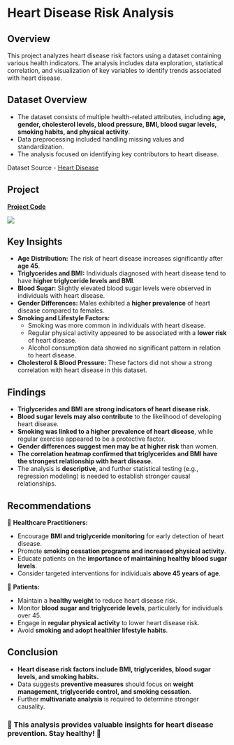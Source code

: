 # Heart Disease Risk Analysis

## Overview

This project analyzes heart disease risk factors using a dataset containing various health indicators. The analysis includes data exploration, statistical correlation, and visualization of key variables to identify trends associated with heart disease.

## Dataset Overview

- The dataset consists of multiple health-related attributes, including **age, gender, cholesterol levels, blood pressure, BMI, blood sugar levels, smoking habits, and physical activity**.
- Data preprocessing included handling missing values and standardization.
- The analysis focused on identifying key contributors to heart disease.

Dataset Source - [Heart Disease](Dataset/heart_disease.csv)

## Project

**[Project Code](heart-disease-analysis.ipynb)**

<img src="https://i0.wp.com/post.healthline.com/wp-content/uploads/2020/06/485800-Heart-Disease-Facts-Statistics-and-You-1296x728-Header.png?h=1528" >

## Key Insights

- **Age Distribution:** The risk of heart disease increases significantly after **age 45**.
- **Triglycerides and BMI:** Individuals diagnosed with heart disease tend to have **higher triglyceride levels and BMI**.
- **Blood Sugar:** Slightly elevated blood sugar levels were observed in individuals with heart disease.
- **Gender Differences:** Males exhibited a **higher prevalence** of heart disease compared to females.
- **Smoking and Lifestyle Factors:** 
  - Smoking was more common in individuals with heart disease.
  - Regular physical activity appeared to be associated with a **lower risk** of heart disease.
  - Alcohol consumption data showed no significant pattern in relation to heart disease.
- **Cholesterol & Blood Pressure:** These factors did not show a strong correlation with heart disease in this dataset.

## Findings

- **Triglycerides and BMI are strong indicators of heart disease risk.**
- **Blood sugar levels may also contribute** to the likelihood of developing heart disease.
- **Smoking was linked to a higher prevalence of heart disease**, while regular exercise appeared to be a protective factor.
- **Gender differences suggest men may be at higher risk** than women.
- **The correlation heatmap confirmed that triglycerides and BMI have the strongest relationship with heart disease.**
- The analysis is **descriptive**, and further statistical testing (e.g., regression modeling) is needed to establish stronger causal relationships.

## Recommendations

📌 **Healthcare Practitioners:**

- Encourage **BMI and triglyceride monitoring** for early detection of heart disease.
- Promote **smoking cessation programs and increased physical activity**.
- Educate patients on the **importance of maintaining healthy blood sugar levels**.
- Consider targeted interventions for individuals **above 45 years of age**.

📌 **Patients:**

- Maintain a **healthy weight** to reduce heart disease risk.
- Monitor **blood sugar and triglyceride levels**, particularly for individuals over 45.
- Engage in **regular physical activity** to lower heart disease risk.
- Avoid **smoking and adopt healthier lifestyle habits**.

## Conclusion

- **Heart disease risk factors include BMI, triglycerides, blood sugar levels, and smoking habits.**
- Data suggests **preventive measures** should focus on **weight management, triglyceride control, and smoking cessation**.
- Further **multivariate analysis** is required to determine stronger causality.

### 🚀 This analysis provides valuable insights for heart disease prevention. Stay healthy! 💙

